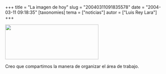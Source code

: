 +++
title = "La imagen de hoy"
slug = "20040311091835578"
date = "2004-03-11 09:18:35"
[taxonomies]
tema = ["noticias"]
autor = ["Luis Rey Lara"]
+++

<img src="http://glib.org.mx/images/articles/20040311091835578_1.jpg"
width="300" height="113" />

Creo que compartimos la manera de organizar el área de trabajo.

